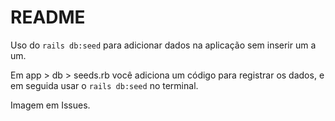 # README

Uso do `rails db:seed` para adicionar dados na aplicação sem inserir um a um. 

Em app > db > seeds.rb você adiciona um código para registrar os dados, e em seguida usar o `rails db:seed` no terminal. 

Imagem em Issues. 

